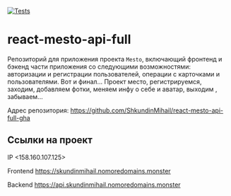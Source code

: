 [![Tests](https://github.com/yandex-praktikum/react-mesto-api-full-gha/actions/workflows/tests.yml/badge.svg)](https://github.com/yandex-praktikum/react-mesto-api-full-gha/actions/workflows/tests.yml)
# react-mesto-api-full
Репозиторий для приложения проекта `Mesto`, включающий фронтенд и бэкенд части приложения со следующими возможностями: авторизации и регистрации пользователей, операции с карточками и пользователями. 
Вот и финал... Проект место, регистрируемся, заходим, добавляем фотки, меняем инфу о себе и аватар, выходим , забываем... 

Адрес репозитория: https://github.com/ShkundinMihail/react-mesto-api-full-gha

## Ссылки на проект

IP <158.160.107.125>

Frontend https://skundinmihail.nomoredomains.monster

Backend https://api.skundinmihail.nomoredomains.monster

